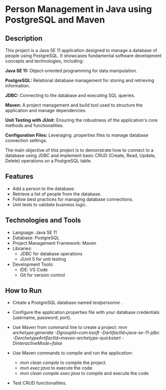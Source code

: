 # Person Management in Java using PostgreSQL and Maven

## Description
This project is a Java SE 11 application designed to manage a database of people using PostgreSQL. It showcases fundamental software development concepts and technologies, including:

__Java SE 11:__ Object-oriented programming for data manipulation.

__PostgreSQL:__ Relational database management for storing and retrieving information.

__JDBC:__ Connecting to the database and executing SQL queries.

__Maven:__ A project management and build tool used to structure the application and manage dependencies.

__Unit Testing with JUnit:__ Ensuring the robustness of the application's core methods and functionalities.

__Configuration Files:__ Leveraging .properties files to manage database connection settings.

The main objective of this project is to demonstrate how to connect to a database using JDBC and implement basic CRUD (Create, Read, Update, Delete) operations on a PostgreSQL table.

## Features
- Add a person to the database.
- Retrieve a list of people from the database.
- Follow best practices for managing database connections.
- Unit tests to validate business logic. 

## Technologies and Tools
- Language: Java SE 11
- Database: PostgreSQL
- Project Management Framework: Maven
- Libraries:
  - JDBC for database operations
  - JUnit 5 for unit testing
- Development Tools:
  - IDE: VS Code
  - Git for version control

## How to Run
+ Create a PostgreSQL database named _testpersonne_ .
+ Configure the application.properties file with your database credentials (username, password, port).
+ Use Maven from command line to create a project: _mvn archetype:generate -DgroupId=com.ksoft -DartifactId=java-se-11-jdbc -DarchetypeArtifactId=maven-archetype-quickstart -DinteractiveMode=false_

+ Use Maven commands to compile and run the application:
  + _mvn clean compile_ to compile the project.
  + _mvn exec:java_ to execute the code.
  + _mvn clean compile exec:java_ to compile and execute the code
+ Test CRUD functionalities.
